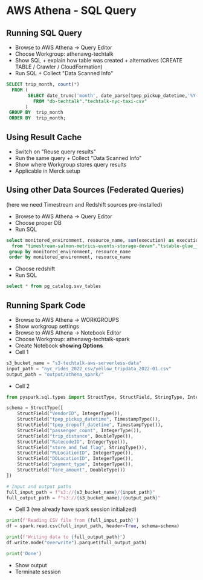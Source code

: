 

# AWS Athena - SQL Query

## Running SQL Query

- Browse to AWS Athena -> Query Editor
- Choose Workgroup: athenawg-techtalk
- Show SQL + explain how table was created + alternatives (CREATE TABLE / Crawler / CloudFormation)
- Run SQL + Collect "Data Scanned Info"
```sql
SELECT trip_month, count(*) 
  FROM (
        SELECT date_trunc('month', date_parse(tpep_pickup_datetime,'%Y-%m-%d %k:%i:%s')) as trip_month
          FROM "db-techtalk"."techtalk-nyc-taxi-csv" 
       ) 
 GROUP BY  trip_month 
 ORDER BY  trip_month; 
```

## Using Result Cache

- Switch on "Reuse query results"
- Run the same query + Collect "Data Scanned Info"
- Show where Workgroup stores query results
- Applicable in Merck setup

## Using other Data Sources (Federated Queries)

(here we need Timestream and Redshift sources pre-installed)
- Browse to AWS Athena -> Query Editor
- Choose proper DB
- Run SQL 
```sql
select monitored_environment, resource_name, sum(execution) as executions_count, sum(dpu_seconds) as dpu_consumed
  from "timestream-salmon-metrics-events-storage-devam"."tstable-glue_jobs-metrics"
 group by monitored_environment, resource_name
 order by monitored_environment, resource_name 
```
- Choose redshift
- Run SQL
```sql
select * from pg_catalog.svv_tables
```


## Running Spark Code

- Browse to AWS Athena -> WORKGROUPS
- Show workgroup settings
- Browse to AWS Athena -> Notebook Editor
- Choose Workgroup: athenawg-techtalk-spark
- Create Notebook **showing Options**
- Cell 1
```python
s3_bucket_name = "s3-techtalk-aws-serverless-data"
input_path = "nyc_rides_2022_csv/yellow_tripdata_2022-01.csv"
output_path = "output/athena_spark/"
```
- Cell 2
```python
from pyspark.sql.types import StructType, StructField, StringType, IntegerType, DoubleType, TimestampType

schema = StructType([
    StructField("VendorID", IntegerType()),
    StructField("tpep_pickup_datetime", TimestampType()),
    StructField("tpep_dropoff_datetime", TimestampType()),
    StructField("passenger_count", IntegerType()),
    StructField("trip_distance", DoubleType()),
    StructField("RatecodeID", IntegerType()),
    StructField("store_and_fwd_flag", StringType()),
    StructField("PULocationID", IntegerType()),
    StructField("DOLocationID", IntegerType()),
    StructField("payment_type", IntegerType()),
    StructField("fare_amount", DoubleType())
])

# Input and output paths
full_input_path = f"s3://{s3_bucket_name}/{input_path}"
full_output_path = f"s3://{s3_bucket_name}/{output_path}"
```
- Cell 3 (we already have spark session initialized)
```python
print(f'Reading CSV file from {full_input_path}')
df = spark.read.csv(full_input_path, header=True, schema=schema)

print(f'Writing data to {full_output_path}')
df.write.mode("overwrite").parquet(full_output_path)

print('Done')
```
- Show output
- Terminate session